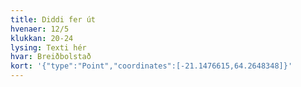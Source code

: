 ```yaml
---
title: Diddi fer út
hvenaer: 12/5
klukkan: 20-24
lysing: Texti hér
hvar: Breiðbolstað
kort: '{"type":"Point","coordinates":[-21.1476615,64.2648348]}'
---
```


